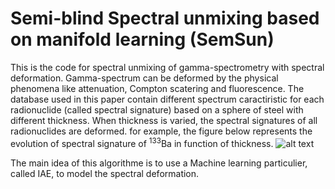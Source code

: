# Semi-blind Spectral unmixing based on manifold learning (SemSun)
This is the code for spectral unmixing of gamma-spectrometry with spectral deformation.
Gamma-spectrum can be deformed by the physical phenomena like attenuation, Compton scatering and fluorescence. The database used in this paper contain different spectrum caractiristic for each radionuclide (called spectral signature) based on a sphere of steel with different thickness.
When thickness is varied, the spectral signatures of all radionuclides are deformed. for example, the figure below represents the evolution of spectral signature of $^{133}$Ba in function of thickness.
![alt text](https://github.com/triem1998/Gamma_spectrometry_SemSun/illustrations/spectre_Ba133.PNG?raw=true)

The main idea of this algorithme is to use a Machine learning particulier, called IAE, to model the spectral deformation.
